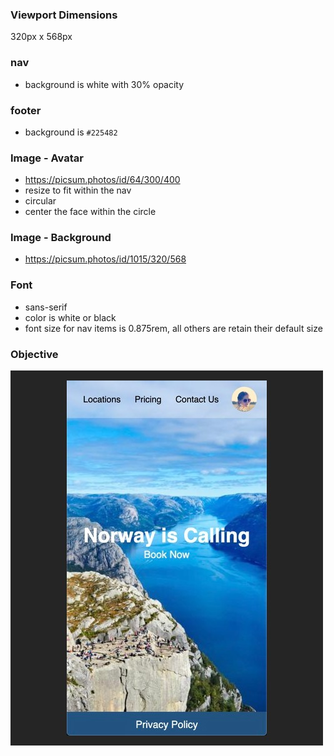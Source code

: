 ### Viewport Dimensions
320px x 568px

### nav
* background is white with 30% opacity

### footer
* background is `#225482`

### Image - Avatar
* https://picsum.photos/id/64/300/400
* resize to fit within the nav
* circular
* center the face within the circle

### Image - Background
* https://picsum.photos/id/1015/320/568

### Font
* sans-serif
* color is white or black
* font size for nav items is 0.875rem, all others are retain their default size

### Objective
![objective](target/image.jpg)